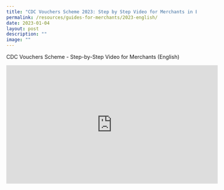 ```yaml
---
title: "CDC Vouchers Scheme 2023: Step by Step Video for Merchants in English"
permalink: /resources/guides-for-merchants/2023-english/
date: 2023-01-04
layout: post
description: ""
image: ""
---
```

CDC Vouchers Scheme - Step-by-Step Video for Merchants (English)


<iframe width="560" height="315" src="https://www.youtube.com/embed/TGKaiyk4M-U" title="YouTube video player" frameborder="0" allow="accelerometer; autoplay; clipboard-write; encrypted-media; gyroscope; picture-in-picture" allowfullscreen></iframe>